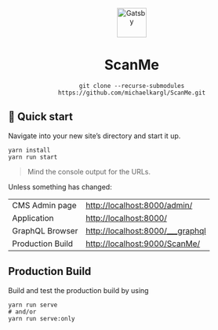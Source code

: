 <p align="center">
  <a href="https://www.gatsbyjs.com/?utm_source=starter&utm_medium=readme&utm_campaign=minimal-starter-ts">
    <img alt="Gatsby" src="https://www.gatsbyjs.com/Gatsby-Monogram.svg" width="60" />
  </a>
</p>
<h1 align="center">
  ScanMe
</h1>
<p align="center">
    <code>git clone --recurse-submodules https://github.com/michaelkargl/ScanMe.git</code>
</p>

## 🚀 Quick start

Navigate into your new site’s directory and start it up.

```shell
yarn install
yarn run start
```

> Mind the console output for the URLs.

Unless something has changed:

|                  |                                    |
|------------------|------------------------------------|
| CMS Admin page   | <http://localhost:8000/admin/>     |
| Application      | <http://localhost:8000/>           |
| GraphQL Browser  | <http://localhost:8000/___graphql> |
| Production Build | <http://localhost:9000/ScanMe/>    |

## Production Build

Build and test the production build by using

```shell 
yarn run serve
# and/or
yarn run serve:only
```